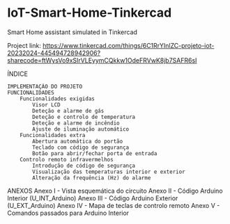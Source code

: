 # IoT-Smart-Home-Tinkercad
Smart Home assistant simulated in Tinkercad

Project link: https://www.tinkercad.com/things/6C1RrYInlZC-projeto-iot-20232024-445494728942906?sharecode=ftWysVo9xSIrVLEyymCQkkw1OdeFRVwK8jb7SAFR6sI

ÍNDICE

    IMPLEMENTAÇÃO DO PROJETO
    FUNCIONALIDADES
        Funcionalidades exigidas
            Visor LCD
            Deteção e alarme de gás
            Deteção e controlo de temperatura
            Deteção e alarme de incêndio
            Ajuste de iluminação automático
        Funcionalidades extra
            Abertura automática do portão
            Teclado com código de segurança
            Botão para abrir/fechar porta de entrada
        Controlo remoto infravermelhos
            Introdução de código de segurança
            Visualização das temperaturas interior e exterior
            Alteração da frequência (Hz) do alarme

ANEXOS
    Anexo I - Vista esquemática do circuito
    Anexo II - Código Arduino Interior (U_INT_Arduino)
    Anexo III - Código Arduino Exterior (U_EXT_Arduino)
    Anexo IV - Mapa de teclas de controlo remoto
    Anexo V - Comandos passados para Arduino Interior


